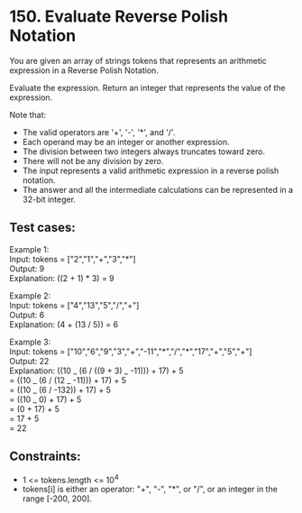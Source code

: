 # 150. Evaluate Reverse Polish Notation

You are given an array of strings tokens that represents an arithmetic expression in a Reverse Polish Notation.

Evaluate the expression. Return an integer that represents the value of the expression.

Note that:

- The valid operators are '+', '-', '\*', and '/'.
- Each operand may be an integer or another expression.
- The division between two integers always truncates toward zero.
- There will not be any division by zero.
- The input represents a valid arithmetic expression in a reverse polish notation.
- The answer and all the intermediate calculations can be represented in a 32-bit integer.

## Test cases:

Example 1: \
Input: tokens = ["2","1","+","3","*"] \
Output: 9 \
Explanation: ((2 + 1) \* 3) = 9

Example 2: \
Input: tokens = ["4","13","5","/","+"] \
Output: 6 \
Explanation: (4 + (13 / 5)) = 6

Example 3: \
Input: tokens = ["10","6","9","3","+","-11","\*","/","\*","17","+","5","+"] \
Output: 22 \
Explanation: ((10 _ (6 / ((9 + 3) _ -11))) + 17) + 5 \
= ((10 _ (6 / (12 _ -11))) + 17) + 5 \
= ((10 _ (6 / -132)) + 17) + 5 \
= ((10 _ 0) + 17) + 5 \
= (0 + 17) + 5 \
= 17 + 5 \
= 22

## Constraints:

- 1 <= tokens.length <= 10<sup>4</sup>
- tokens[i] is either an operator: "+", "-", "\*", or "/", or an integer in the range [-200, 200].
